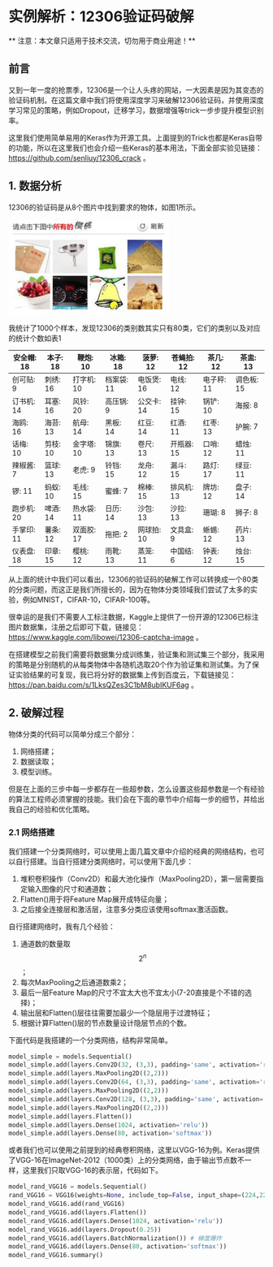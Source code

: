 # 实例解析：12306验证码破解

** 注意：本文章只适用于技术交流，切勿用于商业用途！**

## 前言

又到一年一度的抢票季，12306是一个让人头疼的网站，一大因素是因为其变态的验证码机制。在这篇文章中我们将使用深度学习来破解12306验证码，并使用深度学习常见的策略，例如Dropout，迁移学习，数据增强等trick一步步提升模型识别率。

这里我们使用简单易用的Keras作为开源工具。上面提到的Trick也都是Keras自带的功能，所以在这里我们也会介绍一些Keras的基本用法，下面全部实验见链接：https://github.com/senliuy/12306_crack 。

## 1. 数据分析

12306的验证码是从8个图片中找到要求的物体，如图1所示。

![](/assets/12306_1.png)

我统计了1000个样本，发现12306的类别数其实只有80类，它们的类别以及对应的统计个数如表1

| 安全帽: 18 | 本子: 18 | 鞭炮: 10 | 冰箱: 18 | 菠萝: 12 | 苍蝇拍: 12 | 茶几: 12 | 茶盅: 13 |
| --- | --- | --- | --- | --- | --- | --- | --- |
| 创可贴: 9 | 刺绣: 16 | 打字机: 10 | 档案袋: 11 | 电饭煲: 16 | 电线: 12 | 电子秤: 11 | 调色板: 15 |
| 订书机: 14 | 耳塞: 16 | 风铃: 20 | 高压锅: 9 | 公交卡: 14 | 挂钟: 15 | 锅铲: 10 | 海报: 8 |
| 海鸥: 16 | 海苔: 13 | 航母: 14 | 黑板: 14 | 红豆: 14 | 红酒: 11 | 红枣: 13 | 护腕: 7 |
| 话梅: 10 | 剪枝: 10 | 金字塔: 10 | 锦旗: 13 | 卷尺: 13 | 开瓶器: 15 | 口哨: 12 | 蜡烛: 11 |
| 辣椒酱: 7 | 篮球: 13 | 老虎: 9 | 铃铛: 15 | 龙舟: 12 | 漏斗: 15 | 路灯: 17 | 绿豆: 11 |
| 锣: 11 | 蚂蚁: 10 | 毛线: 15 | 蜜蜂: 7 | 棉棒: 15 | 排风机: 13 | 牌坊: 12 | 盘子: 14 |
| 跑步机: 20 | 啤酒: 14 | 热水袋: 11 | 日历: 14 | 沙包: 13 | 沙拉: 13 | 珊瑚: 8 | 狮子: 8 |
| 手掌印: 11 | 薯条: 12 | 双面胶: 17 | 拖把: 2 | 网球拍: 10 | 文具盒: 9 | 蜥蜴: 12 | 药片: 13 |
| 仪表盘: 18 | 印章: 15 | 樱桃: 12 | 雨靴: 13 | 蒸笼: 11 | 中国结: 6 | 钟表: 12 | 烛台: 15 |

从上面的统计中我们可以看出，12306的验证码的破解工作可以转换成一个80类的分类问题，而这正是我们所擅长的，因为在物体分类领域我们尝试了太多的实验，例如MNIST，CIFAR-10，CIFAR-100等。

很幸运的是我们不需要人工标注数据，Kaggle上提供了一份开源的12306已标注图片数据集，注册之后即可下载，链接见：https://www.kaggle.com/libowei/12306-captcha-image 。

在搭建模型之前我们需要将数据集分成训练集，验证集和测试集三个部分，我采用的策略是分别随机的从每类物体中各随机选取20个作为验证集和测试集。为了保证实验结果的可复现，我已将分好的数据集上传到百度云，下载链接见：https://pan.baidu.com/s/1LksQZes3C1bM8ubIKUF6ag 。

## 2. 破解过程

物体分类的代码可以简单分成三个部分：

1. 网络搭建；
2. 数据读取；
3. 模型训练。

但是在上面的三步中每一步都存在一些超参数，怎么设置这些超参数是一个有经验的算法工程师必须掌握的技能。我们会在下面的章节中介绍每一步的细节，并给出我自己的经验和优化策略。

### 2.1 网络搭建

我们搭建一个分类网络时，可以使用上面几篇文章中介绍的经典的网络结构，也可以自行搭建。当自行搭建分类网络时，可以使用下面几步：

1. 堆积卷积操作（Conv2D）和最大池化操作（MaxPooling2D），第一层需要指定输入图像的尺寸和通道数；
2. Flatten()用于将Feature Map展开成特征向量；
3. 之后接全连接层和激活层，注意多分类应该使用softmax激活函数。

自行搭建网络时，我有几个经验：

1. 通道数的数量取 $$2^n$$；
2. 每次MaxPooling之后通道数乘2；
3. 最后一层Feature Map的尺寸不宜太大也不宜太小(7-20直接是个不错的选择)；
4. 输出层和Flatten()层往往需要加最少一个隐层用于过渡特征；
5. 根据计算Flatten()层的节点数量设计隐层节点的个数。

下面代码是我搭建的一个分类网络，结构非常简单。

```py
model_simple = models.Sequential()
model_simple.add(layers.Conv2D(32, (3,3), padding='same', activation='relu', input_shape = (66,66,3)))
model_simple.add(layers.MaxPooling2D((2,2)))
model_simple.add(layers.Conv2D(64, (3,3), padding='same', activation='relu'))
model_simple.add(layers.MaxPooling2D((2,2)))
model_simple.add(layers.Conv2D(128, (3,3), padding='same', activation='relu'))
model_simple.add(layers.MaxPooling2D((2,2)))
model_simple.add(layers.Flatten())
model_simple.add(layers.Dense(1024, activation='relu'))
model_simple.add(layers.Dense(80, activation='softmax'))
```

或者我们也可以使用之前提到的经典卷积网络，这里以VGG-16为例。Keras提供了VGG-16在ImageNet-2012（1000类）上的分类网络，由于输出节点数不一样，这里我们只取VGG-16的表示层，代码如下。

```py
model_rand_VGG16 = models.Sequential()
rand_VGG16 = VGG16(weights=None, include_top=False, input_shape=(224,224,3))
model_rand_VGG16.add(rand_VGG16)
model_rand_VGG16.add(layers.Flatten())
model_rand_VGG16.add(layers.Dense(1024, activation='relu'))
model_rand_VGG16.add(layers.Dropout(0.25))
model_rand_VGG16.add(layers.BatchNormalization()) # 梯度爆炸
model_rand_VGG16.add(layers.Dense(80, activation='softmax'))
model_rand_VGG16.summary()
```












